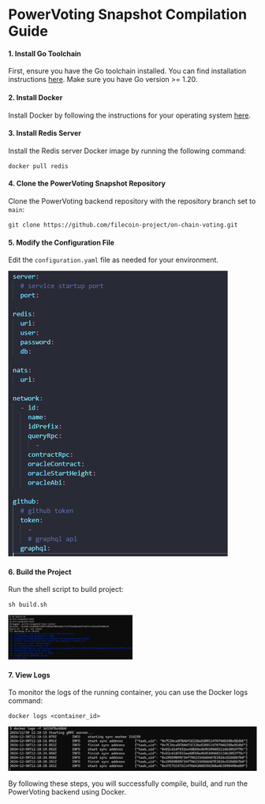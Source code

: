 # PowerVoting Snapshot Compilation Guide

#### 1. Install Go Toolchain

First, ensure you have the Go toolchain installed. You can find installation instructions [here](https://go.dev/doc/install). Make sure you have Go version >= 1.20.

#### 2. Install Docker

Install Docker by following the instructions for your operating system [here](https://docs.docker.com/engine/install/).

#### 3. Install Redis Server

Install the Redis server Docker image by running the following command:

```
docker pull redis
```

#### 4. Clone the PowerVoting Snapshot Repository

Clone the PowerVoting backend repository with the repository branch set to `main`:

```
git clone https://github.com/filecoin-project/on-chain-voting.git
```

#### 5. Modify the Configuration File

Edit the `configuration.yaml` file as needed for your environment.

![Edit Configuration](img/1.png)

#### 6. Build the Project

Run the shell script to build project:

```
sh build.sh
```

<img src="img/2.png" width="50%" />

#### 7. View Logs

To monitor the logs of the running container, you can use the Docker logs command:

```
docker logs <container_id>
```

![Viewing Logs](img/3.png)

By following these steps, you will successfully compile, build, and run the PowerVoting backend using Docker.
